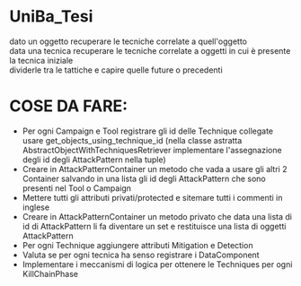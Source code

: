 # UniBa_Tesi


dato un oggetto recuperare le tecniche correlate a quell'oggetto  
data una tecnica recuperare le tecniche correlate a oggetti in cui è presente la tecnica iniziale  
dividerle tra le tattiche e capire quelle future o precedenti  

# COSE DA FARE:
- Per ogni Campaign e Tool registrare gli id delle Technique collegate usare get_objects_using_technique_id (nella classe astratta AbstractObjectWithTechniquesRetriever
implementare l'assegnazione degli id degli AttackPattern nella tuple)
- Creare in AttackPatternContainer un metodo che vada a usare gli altri 2 Container salvando in una lista gli id degli AttackPattern che 
sono presenti nel Tool o Campaign  
- Mettere tutti gli attributi privati/protected e sitemare tutti i commenti in inglese
- Creare in AttackPatternContainer un metodo privato che data una lista di id di AttackPattern li fa diventare un set e restituisce una lista di oggetti AttackPattern
- Per ogni Technique aggiungere attributi Mitigation e Detection
- Valuta se per ogni tecnica ha senso registrare i DataComponent
- Implementare i meccanismi di logica per ottenere le Techniques per ogni KillChainPhase